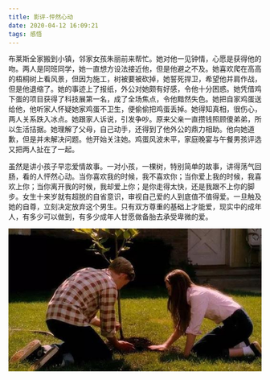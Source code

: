 ```yaml
---
title: 影评-怦然心动
date: 2020-04-12 16:09:21
tags: 感悟
---
```

布莱斯全家搬到小镇，邻家女孩朱丽前来帮忙。她对他一见钟情，心愿是获得他的吻。两人是同班同学，她一直想方设法接近他，但是他避之不及。她喜欢爬在高高的梧桐树上看风景，但因为施工，树被要被砍掉，她誓死捍卫，希望他并肩作战，但是他退缩了。她的事迹上了报纸，外公对她颇有好感，令他十分困惑。她凭借鸡下蛋的项目获得了科技展第一名，成了全场焦点，令他黯然失色。她把自家鸡蛋送给他，他听家人怀疑她家鸡蛋不卫生，便偷偷把鸡蛋丢掉。她得知真相，很伤心，两人关系跌入冰点。她跟家人诉说，引发争吵。原来父亲一直攒钱照顾傻弟弟，所以生活拮据。她理解了父母，自己动手，还得到了他外公的鼎力相助。他向她道歉，但是并未解决问题。他开始关注她。鸡蛋风波未平，家庭晚宴与午餐男孩评选又把两人扯在了一起。

虽然是讲小孩子早恋爱情故事。一对小孩，一棵树，特别简单的故事，讲得荡气回肠，看的人怦然心动。当你喜欢我的时候，我不喜欢你；当你爱上我的时候，我喜欢上你；当你离开我的时候，我却爱上你；是你走得太快，还是我跟不上你的脚步。女生十来岁就有超脱的自省意识，审视自己爱的人到底值不值得爱。一旦触及她的自尊，立刻决定放弃这个男生。只有双方尊重的基础上才能爱，现实中的成年人，有多少可以做到，有多少成年人甘愿做备胎去承受卑微的爱。

<div align=center>

![](/img/pengranxindong.jpg)

</div>